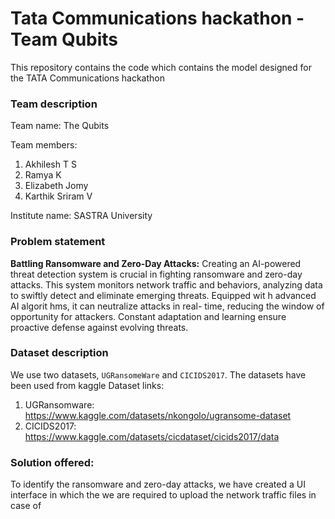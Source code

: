 # Tata Communications hackathon - Team Qubits
This repository contains the code which contains the model designed for the TATA Communications hackathon

### Team description
Team name: The Qubits

Team members:
1. Akhilesh T S
2. Ramya K
3. Elizabeth Jomy
4. Karthik Sriram V

Institute name: SASTRA University

### Problem statement

**Battling Ransomware and Zero-Day Attacks:**
Creating an AI-powered threat detection system is crucial in fighting ransomware and zero-day attacks. This system monitors network traffic and behaviors, analyzing data to swiftly detect and eliminate emerging threats. Equipped wit h advanced AI algorit hms, it can neutralize attacks in real- time, reducing the window of opportunity for attackers. Constant adaptation and learning ensure proactive defense against evolving threats.

### Dataset description
We use two datasets, `UGRansomeWare` and `CICIDS2017`. The datasets have been used from kaggle
Dataset links:
1. UGRansomware: https://www.kaggle.com/datasets/nkongolo/ugransome-dataset
2. CICIDS2017: https://www.kaggle.com/datasets/cicdataset/cicids2017/data

### Solution offered:
To identify the ransomware and zero-day attacks, we have created a UI interface in which the we are required to upload the network traffic files in case of 

